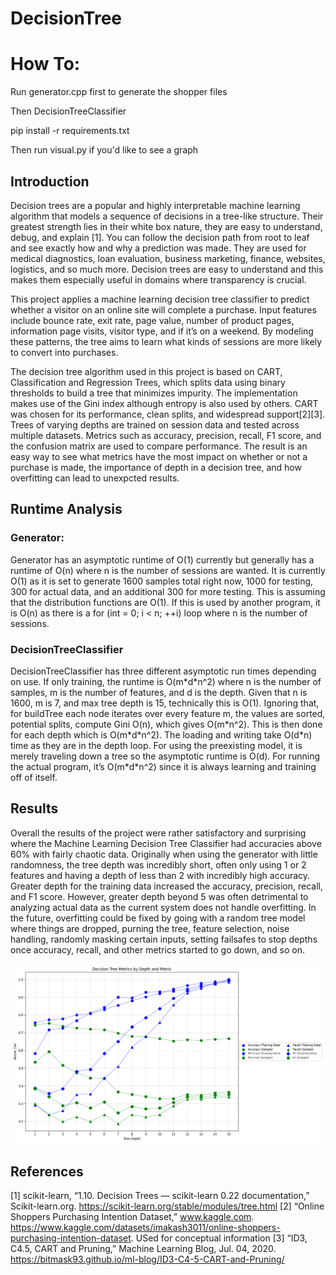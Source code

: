 # DecisionTree

# How To:

Run generator.cpp first to generate the shopper files

Then DecisionTreeClassifier

pip install -r requirements.txt

Then run visual.py if you'd like to see a graph

## Introduction
Decision trees are a popular and highly interpretable machine learning algorithm that models a sequence of decisions in a tree-like structure. Their greatest strength lies in their white box nature, they are easy to understand, debug, and explain [1]. You can follow the decision path from root to leaf and see exactly how and why a prediction was made. They are used for medical diagnostics, loan evaluation, business marketing, finance, websites, logistics, and so much more. Decision trees are easy to understand and this makes them especially useful in domains where transparency is crucial.

This project applies a machine learning decision tree classifier to predict whether a visitor on an online site will complete a purchase. Input features include bounce rate, exit rate, page value, number of product pages, information page visits, visitor type, and if it’s on a weekend. By modeling these patterns, the tree aims to learn what kinds of sessions are more likely to convert into purchases.

The decision tree algorithm used in this project is based on CART, Classification and Regression Trees, which splits data using binary thresholds to build a tree that minimizes impurity. The implementation makes use of the Gini index although entropy is also used by others. CART was chosen for its performance, clean splits, and widespread support[2][3]. Trees of varying depths are trained on session data and tested across multiple datasets. Metrics such as accuracy, precision, recall, F1 score, and the confusion matrix are used to compare performance. The result is an easy way to see what metrics have the most impact on whether or not a purchase is made, the importance of depth in a decision tree, and how overfitting can lead to unexpcted results.

## Runtime Analysis

### Generator:
Generator has an asymptotic runtime of O(1) currently but generally has a runtime of O(n) where n is the number of sessions are wanted. It is currently O(1) as it is set to generate 1600 samples total right now, 1000 for testing, 300 for actual data, and an additional 300 for more testing. This is assuming that the distribution functions are O(1). If this is used by another program, it is O(n) as there is a for (int  = 0; i < n; ++i) loop where n is the number of sessions.

### DecisionTreeClassifier

DecisionTreeClassifier has three different asymptotic run times depending on use. If only training, the runtime is O(m\*d\*n^2) where n is the number of samples, m is the number of features, and d is the depth. Given that n is 1600, m is 7, and max tree depth is 15, technically this is O(1). Ignoring that, for buildTree each node iterates over every feature m, the values are sorted, potential splits, compute Gini O(n), which gives O(m\*n^2). This is then done for each depth which is O(m\*d\*n^2). The loading and writing take O(d\*n) time as they are in the depth loop. For using the preexisting model, it is merely traveling down a tree so the asymptotic runtime is O(d). For running the actual program, it’s O(m\*d\*n^2) since it is always learning and training off of itself.

## Results

Overall the results of the project were rather satisfactory and surprising where the Machine Learning Decision Tree Classifier had accuracies above 60% with fairly chaotic data. Originally when using the generator with little randomness, the tree depth was incredibly short, often only using 1 or 2 features and having a depth of less than 2 with incredibly high accuracy. Greater depth for the training data increased the accuracy, precision, recall, and F1 score. However, greater depth beyond 5 was often detrimental to analyzing actual data as the current system does not handle overfitting. In the future, overfitting could be fixed by going with a random tree model where things are dropped, purning the tree, feature selection, noise handling, randomly masking certain inputs, setting failsafes to stop depths once accuracy, recall, and other metrics started to go down, and so on.

![Image of Graph](graph.png)

## References

[1] scikit-learn, “1.10. Decision Trees — scikit-learn 0.22 documentation,” Scikit-learn.org. https://scikit-learn.org/stable/modules/tree.html
[2] “Online Shoppers Purchasing Intention Dataset,” www.kaggle.com. https://www.kaggle.com/datasets/imakash3011/online-shoppers-purchasing-intention-dataset. USed for conceptual information
[3] “ID3, C4.5, CART and Pruning,” Machine Learning Blog, Jul. 04, 2020. https://bitmask93.github.io/ml-blog/ID3-C4-5-CART-and-Pruning/
